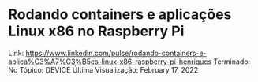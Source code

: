 # Rodando containers e aplicações Linux x86 no Raspberry Pi

Link: https://www.linkedin.com/pulse/rodando-containers-e-aplica%C3%A7%C3%B5es-linux-x86-raspberry-pi-henriques
Terminado: No
Tópico: DEVICE
Última Visualização: February 17, 2022